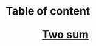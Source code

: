 <h1><!DOCTYPE html>
<html>
<head>
	<meta charset="utf-8">
	<meta name="viewport" content="width=device-width, initial-scale=1">
	Table of content
</head>
<body>
<ol>
	<ul><a href = "https://github.com/VyTrg/Leetcode/blob/main/1_Two_Sum.py" target = "_self">Two sum</a></ul>
</ol>
</body>
</html>